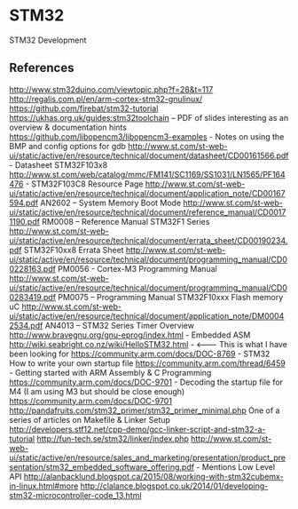# STM32
STM32 Development


## References
http://www.stm32duino.com/viewtopic.php?f=28&t=117
http://regalis.com.pl/en/arm-cortex-stm32-gnulinux/
https://github.com/firebat/stm32-tutorial
https://ukhas.org.uk/guides:stm32toolchain – PDF of slides interesting as an overview & documentation hints
https://github.com/libopencm3/libopencm3-examples - Notes on using the BMP and config options for gdb
http://www.st.com/st-web-ui/static/active/en/resource/technical/document/datasheet/CD00161566.pdf - Datasheet STM32F103x8
http://www.st.com/web/catalog/mmc/FM141/SC1169/SS1031/LN1565/PF164476  - STM32F103C8 Resource Page
http://www.st.com/st-web-ui/static/active/en/resource/technical/document/application_note/CD00167594.pdf  AN2602 – System Memory Boot Mode
http://www.st.com/st-web-ui/static/active/en/resource/technical/document/reference_manual/CD00171190.pdf  RM0008 – Reference Manual STM32F1 Series
http://www.st.com/st-web-ui/static/active/en/resource/technical/document/errata_sheet/CD00190234.pdf  STM32F10xx8 Errata Sheet
http://www.st.com/st-web-ui/static/active/en/resource/technical/document/programming_manual/CD00228163.pdf  PM0056 - Cortex-M3 Programming Manual
http://www.st.com/st-web-ui/static/active/en/resource/technical/document/programming_manual/CD00283419.pdf  PM0075 – Programming Manual STM32F10xxx Flash memory uC
http://www.st.com/st-web-ui/static/active/en/resource/technical/document/application_note/DM00042534.pdf  AN4013 – STM32 Series Timer Overview
http://www.bravegnu.org/gnu-eprog/index.html - Embedded ASM
http://wiki.seabright.co.nz/wiki/HelloSTM32.html - <--- This is what I have been looking for
https://community.arm.com/docs/DOC-8769  - STM32 How to write your own startup file
https://community.arm.com/thread/6459  - Getting started with ARM Assembly & C Programming
https://community.arm.com/docs/DOC-9701  - Decoding the startup file for M4 (I am using M3 but should be close enough)
https://community.arm.com/docs/DOC-9701
http://pandafruits.com/stm32_primer/stm32_primer_minimal.php  One of a series of articles on Makefile & Linker Setup
http://developers.stf12.net/cpp-demo/gcc-linker-script-and-stm32-a-tutorial
http://fun-tech.se/stm32/linker/index.php
http://www.st.com/st-web-ui/static/active/en/resource/sales_and_marketing/presentation/product_presentation/stm32_embedded_software_offering.pdf  - Mentions Low Level API
http://alanbacklund.blogspot.ca/2015/08/working-with-stm32cubemx-in-linux.html#more
http://clalance.blogspot.co.uk/2014/01/developing-stm32-microcontroller-code_13.html
